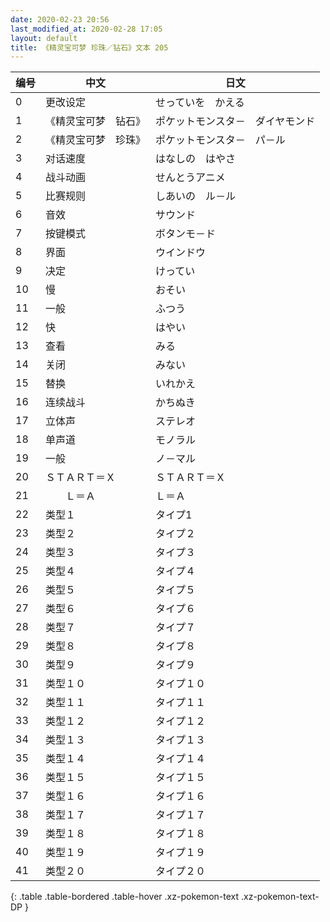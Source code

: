 ```yaml
---
date: 2020-02-23 20:56
last_modified_at: 2020-02-28 17:05
layout: default
title: 《精灵宝可梦 珍珠／钻石》文本 205
---
```

| 编号 | 中文 | 日文 |
| ---- | ---- | ---- |
| 0 | 更改设定 | せっていを　かえる |
| 1 | 《精灵宝可梦　钻石》 | ポケットモンスタ－　ダイヤモンド |
| 2 | 《精灵宝可梦　珍珠》 | ポケットモンスタ－　パ－ル |
| 3 | 对话速度 | はなしの　はやさ |
| 4 | 战斗动画 | せんとうアニメ |
| 5 | 比赛规则 | しあいの　ル－ル |
| 6 | 音效 | サウンド |
| 7 | 按键模式 | ボタンモ－ド |
| 8 | 界面 | ウインドウ |
| 9 | 决定 | けってい |
| 10 | 慢 | おそい |
| 11 | 一般 | ふつう |
| 12 | 快 | はやい |
| 13 | 查看 | みる |
| 14 | 关闭 | みない |
| 15 | 替换 | いれかえ |
| 16 | 连续战斗 | かちぬき |
| 17 | 立体声 | ステレオ |
| 18 | 单声道 | モノラル |
| 19 | 一般 | ノ－マル |
| 20 | ＳＴＡＲＴ＝Ｘ | ＳＴＡＲＴ＝Ｘ |
| 21 | 　　Ｌ＝Ａ | Ｌ＝Ａ |
| 22 | 类型１ | タイプ1 |
| 23 | 类型２ | タイプ２ |
| 24 | 类型３ | タイプ３ |
| 25 | 类型４ | タイプ４ |
| 26 | 类型５ | タイプ５ |
| 27 | 类型６ | タイプ６ |
| 28 | 类型７ | タイプ７ |
| 29 | 类型８ | タイプ８ |
| 30 | 类型９ | タイプ９ |
| 31 | 类型１０ | タイプ１０ |
| 32 | 类型１１ | タイプ１１ |
| 33 | 类型１２ | タイプ１２ |
| 34 | 类型１３ | タイプ１３ |
| 35 | 类型１４ | タイプ１４ |
| 36 | 类型１５ | タイプ１５ |
| 37 | 类型１６ | タイプ１６ |
| 38 | 类型１７ | タイプ１７ |
| 39 | 类型１８ | タイプ１８ |
| 40 | 类型１９ | タイプ１９ |
| 41 | 类型２０ | タイプ２０ |
{: .table .table-bordered .table-hover .xz-pokemon-text .xz-pokemon-text-DP }